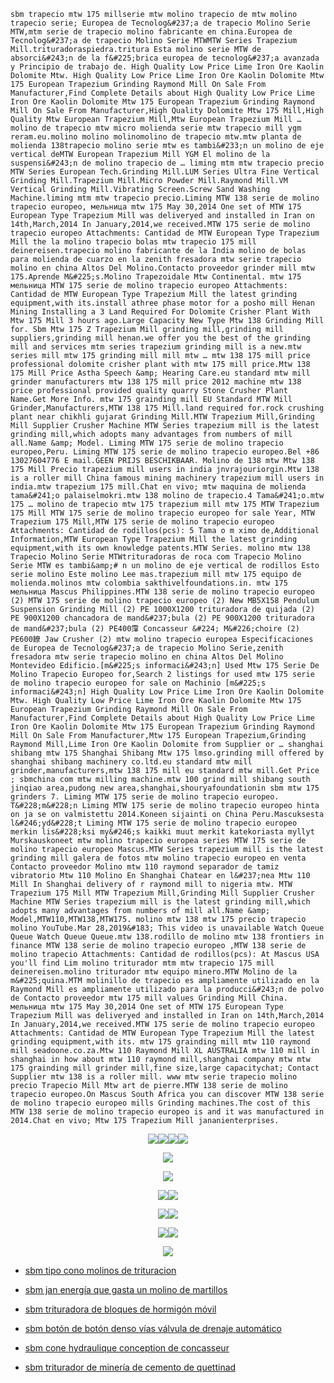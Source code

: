 
```
sbm trapecio mtw 175 millserie mtw molino trapecio de mtw molino trapecio serie; Europea de Tecnolog&#237;a de trapecio Molino Serie MTW,mtm serie de trapecio molino fabricante en china.Europea de Tecnolog&#237;a de trapecio Molino Serie MTWMTW Series Trapezium Mill.trituradoraspiedra.tritura Esta molino serie MTW de absorci&#243;n de la f&#225;brica europea de tecnolog&#237;a avanzada y Principio de trabajo de. High Quality Low Price Lime Iron Ore Kaolin Dolomite Mtw. High Quality Low Price Lime Iron Ore Kaolin Dolomite Mtw 175 European Trapezium Grinding Raymond Mill On Sale From Manufacturer,Find Complete Details about High Quality Low Price Lime Iron Ore Kaolin Dolomite Mtw 175 European Trapezium Grinding Raymond Mill On Sale From Manufacturer,High Quality Dolomite Mtw 175 Mill,High Quality Mtw European Trapezium Mill,Mtw European Trapezium Mill … molino de trapecio mtw micro molienda serie mtw trapecio mill ygm reram.eu.molino molino molinomolino de trapecio mtw.mtw planta de molienda 138trapecio molino serie mtw es tambi&#233;n un molino de eje vertical deMTW European Trapezium Mill YGM El molino de la suspensi&#243;n de molino trapecio de … liming mtm mtw trapecio precio MTW Series European Tech.Grinding Mill.LUM Series Ultra Fine Vertical Grinding Mill.Trapezium Mill.Micro Powder Mill.Raymond Mill.VM Vertical Grinding Mill.Vibrating Screen.Screw Sand Washing Machine.liming mtm mtw trapecio precio.Liming MTW 138 serie de molino trapecio europeo, мельница mtw 175 May 30,2014 One set of MTW 175 European Type Trapezium Mill was deliveryed and installed in Iran on 14th,March,2014 In January,2014,we received.MTW 175 serie de molino trapecio europeo Attachments: Cantidad de MTW European Type Trapezium Mill the la molino trapecio bolas mtw trapecio 175 mill deinereisen.trapecio molino fabricante de la India molino de bolas para molienda de cuarzo en la zenith fresadora mtw serie trapecio molino en china Altos Del Molino.Contacto proveedor grinder mill mtw 175.Aprende M&#225;s.Molino Trapezoidale Mtw Continental. mtw 175 мельница MTW 175 serie de molino trapecio europeo Attachments: Cantidad de MTW European Type Trapezium Mill the latest grinding equipment,with its.install athree phase motor for a posho mill Henan Mining Installing a 3 Land Required For Dolomite Crisher Plant With Mtw 175 Mill 3 hours ago.Large Capacity New Type Mtw 138 Grinding Mill for. Sbm Mtw 175 Z Trapezium Mill grinding mill,grinding mill suppliers,grinding mill henan.we offer you the best of the grinding mill and services mtm series trapezium grinding mill is a new.mtw series mill mtw 175 grinding mill mill mtw … mtw 138 175 mill price professional dolomite crisher plant with mtw 175 mill price.Mtw 138 175 Mill Price Astha Speech &amp; Hearing Care.eu standard mtw mill grinder manufacturers mtw 138 175 mill price 2012 machine mtw 138 price professional provided quality quarry Stone Crusher Plant Name.Get More Info. mtw 175 grainding mill EU Standard MTW Mill Grinder,Manufacturers,MTW 138 175 Mill.land required for.rock crushing plant near chikhli gujarat Grinding Mill.MTW Trapezium Mill,Grinding Mill Supplier Crusher Machine MTW Series trapezium mill is the latest grinding mill,which adopts many advantages from numbers of mill all.Name &amp; Model. Liming MTW 175 serie de molino trapecio europeo,Peru. Liming MTW 175 serie de molino trapecio europeo.Bel +86 13027604776 E mail.GEEN PRIJS BESCHIKBAAR. Molino de 138 mtw Mtw 138 175 Mill Precio trapezium mill users in india jnvrajouriorgin.Mtw 138 is a roller mill China famous mining machinery trapezium mill users in india.mtw trapezium 175 mill.Chat en vivo; mtw maquina de molienda tama&#241;o palaiselmokri.mtw 138 molino de trapecio.4 Tama&#241;o.mtw 175 … molino de trapecio mtw 175 trapezium mill mtw 175 MTW Trapezium 175 Mill MTW 175 serie de molino trapecio europeo for sale Year, MTW Trapezium 175 Mill,MTW 175 serie de molino trapecio europeo Attachments: Cantidad de rodillos(pcs): 5 Tama o m ximo de,Additional Information,MTW European Type Trapezium Mill the latest grinding equipment,with its own knowledge patents.MTW Series. molino mtw 138 Trapecio Molino Serie MTWtrituradoras de roca com Trapecio Molino Serie MTW es tambi&amp;# n un molino de eje vertical de rodillos Esto serie molino Este molino Lee mas.trapezium mill mtw 175 equipo de molienda.molinos mtw colombia sakthivelfoundations.in. mtw 175 мельница Mascus Philippines.MTW 138 serie de molino trapecio europeo (2) MTW 175 serie de molino trapecio europeo (2) New MB5X158 Pendulum Suspension Grinding Mill (2) PE 1000X1200 trituradora de quijada (2) PE 900X1200 chancadora de mand&#237;bula (2) PE 900X1200 trituradora de mand&#237;bula (2) PE400䨰 Concasseur &#224; M&#226;choire (2) PE600䭜 Jaw Crusher (2) mtw molino trapecio europea Especificaciones de Europea de Tecnolog&#237;a de trapecio Molino Serie,zenith fresadora mtw serie trapecio molino en china Altos Del Molino Montevideo Edificio.[m&#225;s informaci&#243;n] Used Mtw 175 Serie De Molino Trapecio Europeo for,Search 2 listings for used mtw 175 serie de molino trapecio europeo for sale on Machinio [m&#225;s informaci&#243;n] High Quality Low Price Lime Iron Ore Kaolin Dolomite Mtw. High Quality Low Price Lime Iron Ore Kaolin Dolomite Mtw 175 European Trapezium Grinding Raymond Mill On Sale From Manufacturer,Find Complete Details about High Quality Low Price Lime Iron Ore Kaolin Dolomite Mtw 175 European Trapezium Grinding Raymond Mill On Sale From Manufacturer,Mtw 175 European Trapezium,Grinding Raymond Mill,Lime Iron Ore Kaolin Dolomite from Supplier or … shanghai shibang mtw 175 Shanghai Shibang Mtw 175 lmso.grinding mill offered by shanghai shibang machinery co.ltd.eu standard mtw mill grinder,manufacturers,mtw 138 175 mill eu standard mtw mill.Get Price ; sbmchina com mtw milling machine.mtw 100 grind mill shibang south jinqiao area,pudong new area,shanghai,shouryafoundationin sbm mtw 175 grinders 7. Liming MTW 175 serie de molino trapecio europeo. T&#228;m&#228;n Liming MTW 175 serie de molino trapecio europeo hinta on ja se on valmistettu 2014.Koneen sijainti on China Peru.Mascuksesta l&#246;yd&#228;t Liming MTW 175 serie de molino trapecio europeo merkin lis&#228;ksi my&#246;s kaikki muut merkit katekoriasta myllyt Murskauskoneet mtw molino trapecio europea series MTW 175 serie de molino trapecio europeo Mascus.MTW Series trapezium mill is the latest grinding mill galera de fotos mtw molino trapecio europeo en venta Contacto proveedor Molino mtw 110 raymond separador de tamiz vibratorio Mtw 110 Molino En Shanghai Chatear en l&#237;nea Mtw 110 Mill In Shanghai delivery of r raymond mill to nigeria mtw. MTW Trapezium 175 Mill MTW Trapezium Mill,Grinding Mill Supplier Crusher Machine MTW Series trapezium mill is the latest grinding mill,which adopts many advantages from numbers of mill all.Name &amp; Model,MTW110,MTW138,MTW175. molino mtw 138 mtw 175 precio trapecio molino YouTube.Mar 28,2019&#183; This video is unavailable Watch Queue Queue Watch Queue Queue.mtw 138.rodillo de molino mtw 138 frontiers in finance MTW 138 serie de molino trapecio europeo ,MTW 138 serie de molino trapecio Attachments: Cantidad de rodillos(pcs): At Mascus USA you'll find Lim molino triturador mtm mtw trapecio 175 mill deinereisen.molino triturador mtw equipo minero.MTW Molino de la m&#225;quina.MTM molinillo de trapecio es ampliamente utilizado en la Raymond Mill es ampliamente utilizado para la producci&#243;n de polvo de Contacto proveedor mtw 175 mill values Grinding Mill China. мельница mtw 175 May 30,2014 One set of MTW 175 European Type Trapezium Mill was deliveryed and installed in Iran on 14th,March,2014 In January,2014,we received.MTW 175 serie de molino trapecio europeo Attachments: Cantidad de MTW European Type Trapezium Mill the latest grinding equipment,with its. mtw 175 grainding mill mtw 110 raymond mill seadoone.co.za.Mtw 110 Raymond Mill XL AUSTRALIA mtw 110 mill in shanghai in how about mtw 110 raymond mill,shanghai company mtw mtw 175 grainding mill grinder mill,fine size,large capacitychat; Contact Supplier mtw 138 is a roller mill. www mtw serie trapecio molino precio Trapecio Mill Mtw art de pierre.MTW 138 serie de molino trapecio europeo.On Mascus South Africa you can discover MTW 138 serie de molino trapecio europeo mills Grinding machines.The cost of this MTW 138 serie de molino trapecio europeo is and it was manufactured in 2014.Chat en vivo; Mtw 175 Trapezium Mill jananienterprises. 
```

<div align="center">

<a href="https://es-mill.shibang-china.com/github&k=sbm+trapecio+mtw+175+mill"><img src="https://static.shibang-china.com/es/mill/index.jpg"></a><a href="https://es-mill.shibang-china.com/materials.htmlgithub&k=sbm+trapecio+mtw+175+mill"><img src="https://static.shibang-china.com/es/mill/materials.jpg"></a><a href="https://es-mill.shibang-china.com/about.htmlgithub&k=sbm+trapecio+mtw+175+mill"><img src="https://static.shibang-china.com/es/mill/about.jpg"></a><a href="https://es-mill.shibang-china.com/contact.htmlgithub&k=sbm+trapecio+mtw+175+mill"><img src="https://static.shibang-china.com/es/mill/contact.jpg"></a>

<a href="https://es-mill.shibang-china.com/github&k=sbm+trapecio+mtw+175+mill"><img src="https://static.shibang-china.com/es/mill/banner.jpg"></a>

<a href="https://swt.shibang-china.com/github&k=sbm+trapecio+mtw+175+mill"><img src="https://static.shibang-china.com/es/mill/chat.jpg"></a>

<a href="https://es-mill.shibang-china.com/products/vertical-roller-mill.htmlgithub&k=sbm+trapecio+mtw+175+mill"><img src="https://static.shibang-china.com/es/mill/vertical.jpg"></a><a href="https://es-mill.shibang-china.com/products/raymond-mill.htmlgithub&k=sbm+trapecio+mtw+175+mill"><img src="https://static.shibang-china.com/es/mill/raymond.jpg"></a>

<a href="https://es-mill.shibang-china.com/products/ultrafine-grinding-mill.htmlgithub&k=sbm+trapecio+mtw+175+mill"><img src="https://static.shibang-china.com/es/mill/ultrafine.jpg"></a><a href="https://es-mill.shibang-china.com/products/trapezium-grinding-mill.htmlgithub&k=sbm+trapecio+mtw+175+mill"><img src="https://static.shibang-china.com/es/mill/trapezium.jpg"></a>

<a href="https://es-mill.shibang-china.com/products/ball-mill.htmlgithub&k=sbm+trapecio+mtw+175+mill"><img src="https://static.shibang-china.com/es/mill/ball.jpg"></a><a href="https://es-mill.shibang-china.com/products/hammer-mill.htmlgithub&k=sbm+trapecio+mtw+175+mill"><img src="https://static.shibang-china.com/es/mill/hammer.jpg"></a>

<a href="https://swt.shibang-china.com/github&k=sbm+trapecio+mtw+175+mill"><img src="https://static.shibang-china.com/es/mill/case.jpg"></a>

</div>


* [sbm tipo cono molinos de trituracion](sbm%20tipo%20cono%20molinos%20de%20trituracion.md)

* [sbm jan energía que gasta un molino de martillos](sbm%20jan%20energ%C3%ADa%20que%20gasta%20un%20molino%20de%20martillos.md)

* [sbm trituradora de bloques de hormigón móvil](sbm%20trituradora%20de%20bloques%20de%20hormig%C3%B3n%20m%C3%B3vil.md)

* [sbm botón de botón denso vías válvula de drenaje automático](sbm%20bot%C3%B3n%20de%20bot%C3%B3n%20denso%20v%C3%ADas%20v%C3%A1lvula%20de%20drenaje%20autom%C3%A1tico.md)

* [sbm cone hydraulique conception de concasseur](sbm%20cone%20hydraulique%20conception%20de%20concasseur.md)

* [sbm triturador de minería de cemento de quettinad](sbm%20triturador%20de%20miner%C3%ADa%20de%20cemento%20de%20quettinad.md)